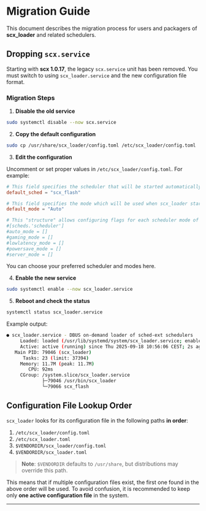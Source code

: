 # Migration Guide

This document describes the migration process for users and packagers of **scx_loader** and related schedulers.

## Dropping `scx.service`

Starting with **scx 1.0.17**, the legacy `scx.service` unit has been removed.
You must switch to using `scx_loader.service` and the new configuration file format.

### Migration Steps

1. **Disable the old service**

```bash
sudo systemctl disable --now scx.service
```

2. **Copy the default configuration**

```bash
sudo cp /usr/share/scx_loader/config.toml /etc/scx_loader/config.toml
```

3. **Edit the configuration**

Uncomment or set proper values in `/etc/scx_loader/config.toml`. For example:

```toml
# This field specifies the scheduler that will be started automatically when scx_loader starts (e.g., on boot).
default_sched = "scx_flash"

# This field specifies the mode which will be used when scx_loader starts (e.g., on boot).
default_mode = "Auto"

# This "structure" allows configuring flags for each scheduler mode of particular scx scheduler
#[scheds.'scheduler']
#auto_mode = []
#gaming_mode = []
#lowlatency_mode = []
#powersave_mode = []
#server_mode = []
```

You can choose your preferred scheduler and modes here.

4. **Enable the new service**

```bash
sudo systemctl enable --now scx_loader.service
```

5. **Reboot and check the status**

```bash
systemctl status scx_loader.service
```

Example output:

```bash
● scx_loader.service - DBUS on-demand loader of sched-ext schedulers
     Loaded: loaded (/usr/lib/systemd/system/scx_loader.service; enabled; preset: disabled)
     Active: active (running) since Thu 2025-09-18 10:56:06 CEST; 2s ago
   Main PID: 79046 (scx_loader)
      Tasks: 23 (limit: 37394)
     Memory: 11.7M (peak: 11.7M)
        CPU: 92ms
     CGroup: /system.slice/scx_loader.service
             ├─79046 /usr/bin/scx_loader
             └─79066 scx_flash
```

## Configuration File Lookup Order

`scx_loader` looks for its configuration file in the following paths **in order**:

1. `/etc/scx_loader/config.toml`
2. `/etc/scx_loader.toml`
3. `$VENDORDIR/scx_loader/config.toml`
4. `$VENDORDIR/scx_loader.toml`

> **Note**: `$VENDORDIR` defaults to `/usr/share`, but distributions may override this path.

This means that if multiple configuration files exist, the first one found in the above order will be used.
To avoid confusion, it is recommended to keep only **one active configuration file** in the system.

---
